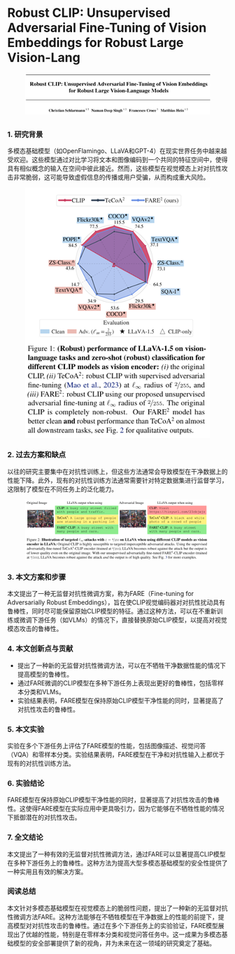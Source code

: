 # Robust CLIP: Unsupervised Adversarial Fine-Tuning of Vision Embeddings  for Robust Large Vision-Lang

<figure><img src="../.gitbook/assets/image (8) (1) (1) (1) (1) (1) (1) (1) (1) (1) (1) (1) (1) (1) (1) (1) (1) (1) (1) (1) (1) (1) (1) (1) (1) (1) (1) (1) (1) (1) (1) (1) (1) (1) (1) (1) (1).png" alt=""><figcaption></figcaption></figure>

##

### 1. 研究背景

多模态基础模型（如OpenFlamingo、LLaVA和GPT-4）在现实世界任务中越来越受欢迎。这些模型通过对比学习将文本和图像编码到一个共同的特征空间中，使得具有相似概念的输入在空间中彼此接近。然而，这些模型在视觉模态上对对抗性攻击非常脆弱，这可能导致虚假信息的传播或用户受骗，从而构成重大风险。

<figure><img src="../.gitbook/assets/image (9) (1) (1) (1) (1) (1) (1) (1) (1) (1) (1) (1) (1) (1) (1) (1) (1) (1) (1) (1) (1) (1) (1) (1) (1) (1) (1) (1) (1) (1).png" alt=""><figcaption></figcaption></figure>

### 2. 过去方案和缺点

以往的研究主要集中在对抗性训练上，但这些方法通常会导致模型在干净数据上的性能下降。此外，现有的对抗性训练方法通常需要针对特定数据集进行监督学习，这限制了模型在不同任务上的泛化能力。

<figure><img src="../.gitbook/assets/image (10) (1) (1) (1) (1) (1) (1) (1) (1) (1) (1) (1) (1) (1) (1) (1) (1) (1) (1) (1) (1) (1) (1) (1) (1) (1).png" alt=""><figcaption></figcaption></figure>

### 3. 本文方案和步骤

本文提出了一种无监督对抗性微调方案，称为FARE（Fine-tuning for Adversarially Robust Embeddings），旨在使CLIP视觉编码器对对抗性扰动具有鲁棒性，同时尽可能保留原始CLIP模型的特征。通过这种方法，可以在不重新训练或微调下游任务（如VLMs）的情况下，直接替换原始CLIP模型，以提高对视觉模态攻击的鲁棒性。

### 4. 本文创新点与贡献

* 提出了一种新的无监督对抗性微调方法，可以在不牺牲干净数据性能的情况下提高模型的鲁棒性。
* 通过FARE微调的CLIP模型在多种下游任务上表现出更好的鲁棒性，包括零样本分类和VLMs。
* 实验结果表明，FARE模型在保持原始CLIP模型干净性能的同时，显著提高了对抗性攻击的鲁棒性。



### 5. 本文实验

实验在多个下游任务上评估了FARE模型的性能，包括图像描述、视觉问答（VQA）和零样本分类。实验结果表明，FARE模型在干净和对抗性输入上都优于现有的对抗性训练方法。

### 6. 实验结论

FARE模型在保持原始CLIP模型干净性能的同时，显著提高了对抗性攻击的鲁棒性。这使得FARE模型在实际应用中更具吸引力，因为它能够在不牺牲性能的情况下抵御潜在的对抗性攻击。

### 7. 全文结论

本文提出了一种有效的无监督对抗性微调方法，通过FARE可以显著提高CLIP模型在多种下游任务上的鲁棒性。这种方法为提高大型多模态基础模型的安全性提供了一种实用且有效的解决方案。

### 阅读总结

本文针对多模态基础模型在视觉模态上的脆弱性问题，提出了一种新的无监督对抗性微调方法FARE。这种方法能够在不牺牲模型在干净数据上的性能的前提下，提高模型对对抗性攻击的鲁棒性。通过在多个下游任务上的实验验证，FARE模型展现出了优越的性能，特别是在零样本分类和视觉问答任务中。这一成果为多模态基础模型的安全部署提供了新的视角，并为未来在这一领域的研究奠定了基础。
